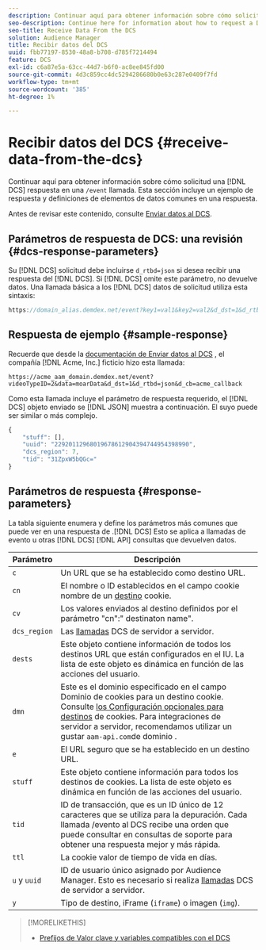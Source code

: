 ```yaml
---
description: Continuar aquí para obtener información sobre cómo solicitud una respuesta DCS en una llamada /evento. Esta sección incluye un ejemplo de respuesta y definiciones de elementos de datos comunes en una respuesta.
seo-description: Continue here for information about how to request a DCS response in a /event call. This section includes a response example and definitions for common data elements in a response.
seo-title: Receive Data From the DCS
solution: Audience Manager
title: Recibir datos del DCS
uuid: fbb77197-8530-48a8-b708-d785f7214494
feature: DCS
exl-id: c6a87e5a-63cc-44d7-b6f0-ac8ee845fd00
source-git-commit: 4d3c859cc4dc5294286680b0e63c287e0409f7fd
workflow-type: tm+mt
source-wordcount: '385'
ht-degree: 1%

---
```


# Recibir datos del DCS {#receive-data-from-the-dcs}

Continuar aquí para obtener información sobre cómo solicitud una [!DNL DCS] respuesta en una `/event` llamada. Esta sección incluye un ejemplo de respuesta y definiciones de elementos de datos comunes en una respuesta.

Antes de revisar este contenido, consulte [Enviar datos al DCS](../../../api/dcs-intro/dcs-event-calls/dcs-url-send.md).

## Parámetros de respuesta de DCS: una revisión {#dcs-response-parameters}

Su [!DNL DCS] solicitud debe incluirse `d_rtbd=json` si desea recibir una respuesta del [!DNL DCS]. Si [!DNL DCS] omite este parámetro, no devuelve datos. Una llamada básica a los [!DNL DCS] datos de solicitud utiliza esta sintaxis:

```js
https://domain_alias.demdex.net/event?key1=val1&key2=val2&d_dst=1&d_rtbd=json&d_cb=callback
```

## Respuesta de ejemplo {#sample-response}

Recuerde que desde la [documentación de Enviar datos al DCS](../../../api/dcs-intro/dcs-event-calls/dcs-url-send.md) , el compañía [!DNL Acme, Inc.] ficticio hizo esta llamada:

`https://acme_aam_domain.demdex.net/event?videoTypeID=2&data=moarData&d_dst=1&d_rtbd=json&d_cb=acme_callback`

Como esta llamada incluye el parámetro de respuesta requerido, el [!DNL DCS] objeto enviado se [!DNL JSON] muestra a continuación. El suyo puede ser similar o más complejo.

```js
{
    "stuff": [],
    "uuid": "22920112968019678612904394744954398990",
    "dcs_region": 7,
    "tid": "31ZpxW5bQGc="
}
```

## Parámetros de respuesta {#response-parameters}

La tabla siguiente enumera y define los parámetros más comunes que puede ver en una respuesta de .[!DNL DCS] Esto se aplica a llamadas de evento u otras [!DNL DCS] [!DNL API] consultas que devuelven datos.

| Parámetro | Descripción |
|--- |--- |
| `c` | Un URL que se ha establecido como destino [](../../../features/destinations/create-url-destination.md)URL. |
| `cn` | El nombre o ID establecidos en el campo cookie nombre de un [destino](../../../features/destinations/create-cookie-destination.md) cookie. |
| `cv` | Los valores enviados al destino definidos por el parámetro &quot;cn&quot;:&quot; destinaton name&quot;. |
| `dcs_region` | Las [llamadas](../../../api/dcs-intro/dcs-api-reference/dcs-regions.md) DCS de servidor a servidor. |
| `dests` | Este objeto contiene información de todos los destinos URL que están configurados en el IU. La lista de este objeto es dinámica en función de las acciones del usuario. |
| `dmn` | Este es el dominio especificado en el campo Dominio de cookies para un destino cookie. Consulte [los Configuración opcionales para destinos](../../../features/destinations/cookie-destination-options.md) de cookies.  Para integraciones de servidor a servidor, recomendamos utilizar un gustar `aam-api.com`de dominio . |
| `e` | El URL seguro que se ha establecido en un destino URL. |
| `stuff` | Este objeto contiene información para todos los destinos de cookies. La lista de este objeto es dinámica en función de las acciones del usuario. |
| `tid` | ID de transacción, que es un ID único de 12 caracteres que se utiliza para la depuración. Cada llamada /evento al DCS recibe una orden que puede consultar en consultas de soporte para obtener una respuesta mejor y más rápida. |
| `ttl` | La cookie valor de tiempo de vida en días. |
| `u` y `uuid` | ID de usuario único asignado por Audience Manager. Esto es necesario si realiza [llamadas](../../../api/dcs-intro/dcs-s2s/dcs-s2s-calls.md) DCS de servidor a servidor. |
| `y` | Tipo de destino, iFrame (`iframe`) o imagen (`img`). |

>[!MORELIKETHIS]
>
>* [Prefijos de Valor clave y variables compatibles con el DCS](../../../api/dcs-intro/dcs-api-reference/dcs-keys.md)
